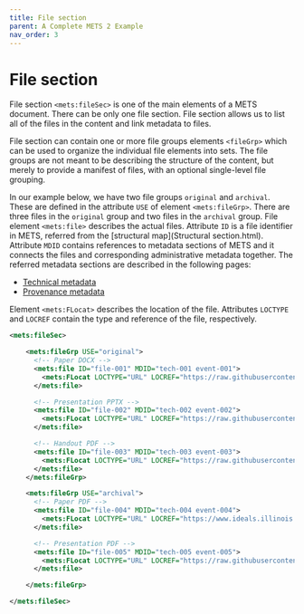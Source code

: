 ```yaml
---
title: File section
parent: A Complete METS 2 Example
nav_order: 3
---
```


# File section

File section `<mets:fileSec>` is one of the main elements of a METS document. There can be only one file section. File section allows us to list all of the files in the content and link metadata to files.

File section can contain one or more file groups elements `<fileGrp>` which can be used to organize the individual file elements into sets. The file groups are not meant to be describing the structure of the content, but merely to provide a manifest of files, with an optional single-level file grouping.

In our example below, we have two file groups `original` and `archival`. These are defined in the attribute `USE` of element `<mets:fileGrp>`. There are three files in the `original` group and two files in the `archival` group. File element `<mets:file>` describes the actual files. Attribute `ID` is a file identifier in METS, referred from the [structural map](Structural section.html). Attribute `MDID` contains references to metadata sections of METS and it connects the files and corresponding administrative metadata together. The referred metadata sections are described in the following pages:

- [Technical metadata](./Technical%20metadata.html)
- [Provenance metadata](./Provenance%20metadata.html)

Element `<mets:FLocat>` describes the location of the file. Attributes `LOCTYPE` and `LOCREF` contain the type and reference of the file, respectively.

```xml
<mets:fileSec>

    <mets:fileGrp USE="original">
      <!-- Paper DOCX -->
      <mets:file ID="file-001" MDID="tech-001 event-001">
        <mets:FLocat LOCTYPE="URL" LOCREF="https://raw.githubusercontent.com/mets/METS-board/master/iPres2023Tutorial/originalfiles/iPRES2023_METS_Tutorial.docx" />
      </mets:file>

      <!-- Presentation PPTX -->
      <mets:file ID="file-002" MDID="tech-002 event-002">
        <mets:FLocat LOCTYPE="URL" LOCREF="https://raw.githubusercontent.com/mets/METS-board/master/iPres2023Tutorial/originalfiles/1702_1A_Bredenberg.pptx" />
      </mets:file>

      <!-- Handout PDF -->
      <mets:file ID="file-003" MDID="tech-003 event-003">
        <mets:FLocat LOCTYPE="URL" LOCREF="https://raw.githubusercontent.com/mets/METS-board/master/iPres2023Tutorial/METS%20Exercise%20iPRES%202023.pdf" />
      </mets:file>
    </mets:fileGrp>

    <mets:fileGrp USE="archival">
      <!-- Paper PDF -->
      <mets:file ID="file-004" MDID="tech-004 event-004">
        <mets:FLocat LOCTYPE="URL" LOCREF="https://www.ideals.illinois.edu/items/128260/bitstreams/428885/object" />
      </mets:file>

      <!-- Presentation PDF -->
      <mets:file ID="file-005" MDID="tech-005 event-005">
        <mets:FLocat LOCTYPE="URL" LOCREF="https://raw.githubusercontent.com/mets/METS-board/master/iPres2023Tutorial/METS%20Tutorial%20iPRES%202023.pdf" />
      </mets:file>

    </mets:fileGrp>

</mets:fileSec>
```
